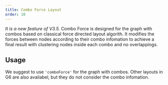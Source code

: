 ```yaml
---
title: Combo Force Layout
order: 10
---
```


*It is a new feature of V3.5.* Combo Force is designed for the graph with combos based on classical force directed layout algorith. It modifies the forces between nodes according to their combo infomation to achieve a final result with clustering nodes inside each combo and no overlappings.

## Usage

We suggest to use `'comboForce'` for the graph with combos. Other layouts in G6 are also availabel, but they do not consider the combo infomation.